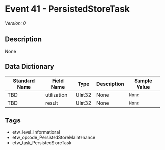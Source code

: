 # Event 41 - PersistedStoreTask
###### Version: 0

## Description
None

## Data Dictionary
|Standard Name|Field Name|Type|Description|Sample Value|
|---|---|---|---|---|
|TBD|utilization|UInt32|None|`None`|
|TBD|result|UInt32|None|`None`|

## Tags
* etw_level_Informational
* etw_opcode_PersistedStoreMaintenance
* etw_task_PersistedStoreTask